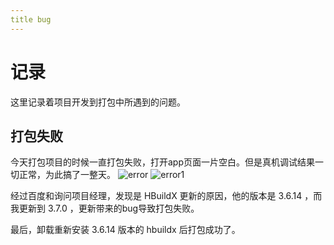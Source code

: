 ```yaml
---
title bug
---
```

# 记录
这里记录着项目开发到打包中所遇到的问题。

## 打包失败
今天打包项目的时候一直打包失败，打开app页面一片空白。但是真机调试结果一切正常，为此搞了一整天。
![error](https://s1.ax1x.com/2023/02/08/pS2vHqH.jpg)
![error1](https://s1.ax1x.com/2023/02/08/pS2xpQS.jpg)

经过百度和询问项目经理，发现是 HBuildX 更新的原因，他的版本是 3.6.14 ，而我更新到 3.7.0 ，更新带来的bug导致打包失败。

最后，卸载重新安装 3.6.14 版本的 hbuildx 后打包成功了。